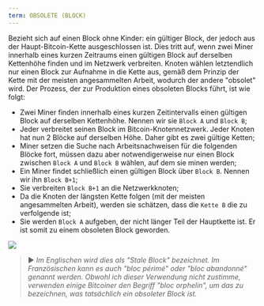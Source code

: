 ```yaml
---
term: OBSOLETE (BLOCK)
---
```


Bezieht sich auf einen Block ohne Kinder: ein gültiger Block, der jedoch aus der Haupt-Bitcoin-Kette ausgeschlossen ist. Dies tritt auf, wenn zwei Miner innerhalb eines kurzen Zeitraums einen gültigen Block auf derselben Kettenhöhe finden und im Netzwerk verbreiten. Knoten wählen letztendlich nur einen Block zur Aufnahme in die Kette aus, gemäß dem Prinzip der Kette mit der meisten angesammelten Arbeit, wodurch der andere "obsolet" wird. Der Prozess, der zur Produktion eines obsoleten Blocks führt, ist wie folgt:
* Zwei Miner finden innerhalb eines kurzen Zeitintervalls einen gültigen Block auf derselben Kettenhöhe. Nennen wir sie `Block A` und `Block B`;
* Jeder verbreitet seinen Block im Bitcoin-Knotennetzwerk. Jeder Knoten hat nun 2 Blöcke auf derselben Höhe. Daher gibt es zwei gültige Ketten;
* Miner setzen die Suche nach Arbeitsnachweisen für die folgenden Blöcke fort, müssen dazu aber notwendigerweise nur einen Block zwischen `Block A` und `Block B` wählen, auf dem sie minen werden;
* Ein Miner findet schließlich einen gültigen Block über `Block B`. Nennen wir ihn `Block B+1`;
* Sie verbreiten `Block B+1` an die Netzwerkknoten;
* Da die Knoten der längsten Kette folgen (mit der meisten angesammelten Arbeit), werden sie schätzen, dass die `Kette B` die zu verfolgende ist;
* Sie werden `Block A` aufgeben, der nicht länger Teil der Hauptkette ist. Er ist somit zu einem obsoleten Block geworden.

![](../../dictionnaire/assets/9.png)

> ► *Im Englischen wird dies als "Stale Block" bezeichnet. Im Französischen kann es auch "bloc périmé" oder "bloc abandonné" genannt werden. Obwohl ich dieser Verwendung nicht zustimme, verwenden einige Bitcoiner den Begriff "bloc orphelin", um das zu bezeichnen, was tatsächlich ein obsoleter Block ist.*